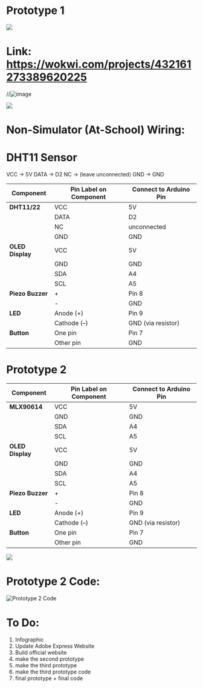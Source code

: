 # Prototype 1

<img src="https://user-images.githubusercontent.com/73097560/115834477-dbab4500-a447-11eb-908a-139a6edaec5c.gif">

# Link: https://wokwi.com/projects/432161273389620225

//![image](https://github.com/user-attachments/assets/4a693a36-070b-4a63-824f-9966bf323f8e)


<img src="https://user-images.githubusercontent.com/73097560/115834477-dbab4500-a447-11eb-908a-139a6edaec5c.gif">


# Non-Simulator (At-School) Wiring:

# DHT11 Sensor
VCC → 5V
DATA → D2
NC → (leave unconnected)
GND → GND

| Component        | Pin Label on Component | Connect to Arduino Pin |
| ---------------- | ---------------------- | ---------------------- |
| **DHT11/22**     | VCC                    | 5V                     |
|                  | DATA                   | D2                     |
|                  | NC                    | unconnected            |
|                  | GND                    | GND                    |
| **OLED Display** | VCC                    | 5V                     |
|                  | GND                    | GND                    |
|                  | SDA                    | A4                     |
|                  | SCL                    | A5                     |
| **Piezo Buzzer** | +                      | Pin 8                  |
|                  | -                      | GND                    |
| **LED**          | Anode (+)              | Pin 9                  |
|                  | Cathode (–)            | GND (via resistor)     |
| **Button**       | One pin                | Pin 7                  |
|                  | Other pin              | GND                    |



# Prototype 2

| Component        | Pin Label on Component | Connect to Arduino Pin |
| ---------------- | ---------------------- | ---------------------- |
| **MLX90614**     | VCC                    | 5V                     |
|                  | GND                    | GND                    |
|                  | SDA                    | A4                     |
|                  | SCL                    | A5                     |
| **OLED Display** | VCC                    | 5V                     |
|                  | GND                    | GND                    |
|                  | SDA                    | A4                     |
|                  | SCL                    | A5                     |
| **Piezo Buzzer** | +                      | Pin 8                  |
|                  | -                      | GND                    |
| **LED**          | Anode (+)              | Pin 9                  |
|                  | Cathode (–)            | GND (via resistor)     |
| **Button**       | One pin                | Pin 7                  |
|                  | Other pin              | GND                    |


<img src="https://user-images.githubusercontent.com/73097560/115834477-dbab4500-a447-11eb-908a-139a6edaec5c.gif">

# Prototype 2 Code:

![Prototype 2 Code](https://github.com/user-attachments/assets/c0905e42-e777-4629-a025-ba03304a2331)

# To Do:
1. Infographic
2. Update Adobe Express Website
3. Build official website
4. make the second prototype
5. make the third prototype
6. make the third prototype code
7. final prototype + final code
